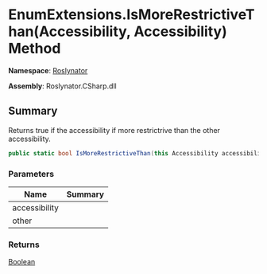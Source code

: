 # EnumExtensions\.IsMoreRestrictiveThan\(Accessibility, Accessibility\) Method

**Namespace**: [Roslynator](../../README.md)

**Assembly**: Roslynator\.CSharp\.dll

## Summary

Returns true if the accessibility if more restrictrive than the other accessibility\.

```csharp
public static bool IsMoreRestrictiveThan(this Accessibility accessibility, Accessibility other)
```

### Parameters

| Name | Summary |
| ---- | ------- |
| accessibility | |
| other | |

### Returns

[Boolean](https://docs.microsoft.com/en-us/dotnet/api/system.boolean)

